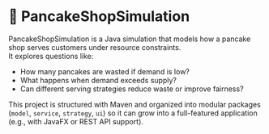 # 🥞 PancakeShopSimulation

PancakeShopSimulation is a Java simulation that models how a pancake shop serves customers under resource constraints.  
It explores questions like:

- How many pancakes are wasted if demand is low?
- What happens when demand exceeds supply?
- Can different serving strategies reduce waste or improve fairness?

This project is structured with Maven and organized into modular packages (`model`, `service`, `strategy`, `ui`) so it can grow into a full-featured application (e.g., with JavaFX or REST API support).
